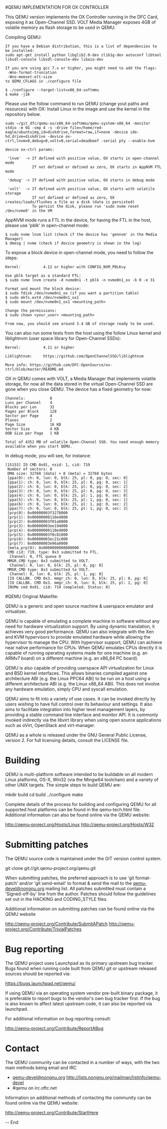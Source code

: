 #QEMU IMPLEMENTATION FOR OX CONTROLLER

This QEMU version implements the OX Controller running in the DFC Card, exposing it as Open-Channel SSD. VOLT Media Manager exposes 4GB of volatile memory as flash storage to be used in QEMU.

Compiling QEMU:

```
If you have a Debian distribution, this is a list of dependencies to be installed:
sudo apt-get install python libglib2.0-dev zlib1g-dev autoconf libtool libsdl-console libsdl-console-dev libaio-dev

If you are using gcc 7.x or higher, you might need to add the flags:
 -Wno-format-truncation
 -Wno-memset-elt-size
to QEMU_CFLAGS in ./configure file 

$ ./configure --target-list=x86_64-softmmu
$ make -j16
```

Please use the follow command to run QEMU (change yout paths and resources) with OX:
Install Linux in the image and use the kernel in the repository below.

```
sudo ~/git_dfc/qemu-ox/x86_64-softmmu/qemu-system-x86_64 -monitor stdio -m 6G -smp 4 -s -drive file=/home/red-eagle/ubuntuimg,id=diskdrive,format=raw,if=none -device ide-hd,drive=diskdrive -device ox-ctrl,lnvm=0,debug=0,volt=0,serial=deadbeef -serial pty --enable-kvm

device ox-ctrl params:

 'lnvm'  -> If defined with positive value, OX starts in open-channel mode
            If not defined or defined as zero, OX starts in AppNVM FTL mode
 
 'debug' -> If defined with positive value, OX starts in debug mode

 'volt'  -> If defined with positive value, OX starts with volatile storage            
            If not defined or defined as zero, OX creates/loads/flushes a file as a disk (data is persisted)
            To persist the disk, please run 'sudo nvme reset /dev/nvme0' in the VM
```
AppNVM mode runs a FTL in the device, for having the FTL in the host, please use 'pblk' in open-channel mode:
```
$ sudo nvme lnvm list (check if the device has 'gennvm' in the Media Manager)
$ dmesg | nvme (check if device geometry is shown in the log)
```
To expose a block device in open-channel mode, you need to follow the steps:
```
Kernel:          4.12 or higher with CONFIG_NVM_PBLK=y

Use pblk target as a standard FTL:
$ sudo nvme lnvm create -d nvme0n1 -t pblk -n nvme0n1_ox -b 0 -e 31

Format and mount the block device:
$ sudo fdisk /dev/nvme0n1_ox (if you want a partition table)
$ sudo mkfs.ext4 /dev/nvme0n1_ox1
$ sudo mount /dev/nvme0n1_ox1 <mounting_path>

Change the permissions:
$ sudo chown <your_user> <mounting_path>

From now, you should see around 3.4 GB of storage ready to be used.
```
You can also run some tests from the host using the follow Linux kernel and liblightnvm (user space library for Open-Channel SSDs):
```
Kernel:          4.11 or higher

Liblightnvm:     https://github.com/OpenChannelSSD/liblightnvm

More info: https://github.com/DFC-OpenSource/ox-ctrl/blob/master/README.md
```

OX in QEMU comes with VOLT, a Media Manager that implements volatile storage, for now all the data stored in the virtual Open-Channel SSD are gone when you close QEMU. The device has a fixed geometry for now:

```
Channels:           8
Luns per Channel    4
Blocks per Lun      32
Pages per Block     128
Sector per Page     4
Planes              2
Page Size           16 KB
Sector Size         4 KB
OOB Size per Page   1 KB

Total of 4352 MB of volatile Open-Channel SSD. You need enough memory available when you start QEMU.
```

In debug mode, you will see, for instance:

```
[15153] IO CMD 0x91, nsid: 1, cid: 719
 Number of sectors: 8
 DMA size: 32768 (data) + 0 (meta) = 32768 bytes
 [ppa(0): ch: 0, lun: 0, blk: 25, pl: 0, pg: 0, sec: 0]
 [ppa(1): ch: 0, lun: 0, blk: 25, pl: 0, pg: 0, sec: 1]
 [ppa(2): ch: 0, lun: 0, blk: 25, pl: 0, pg: 0, sec: 2]
 [ppa(3): ch: 0, lun: 0, blk: 25, pl: 0, pg: 0, sec: 3]
 [ppa(4): ch: 0, lun: 0, blk: 25, pl: 1, pg: 0, sec: 0]
 [ppa(5): ch: 0, lun: 0, blk: 25, pl: 1, pg: 0, sec: 1]
 [ppa(6): ch: 0, lun: 0, blk: 25, pl: 1, pg: 0, sec: 2]
 [ppa(7): ch: 0, lun: 0, blk: 25, pl: 1, pg: 0, sec: 3]
 [prp(0): 0x00000003f3278000
 [prp(1): 0x00000000110e4000
 [prp(2): 0x00000003f01a8000
 [prp(3): 0x00000003ee194000
 [prp(4): 0x00000000110e4000
 [prp(5): 0x00000003f0c81000
 [prp(6): 0x00000003ec21c000
 [prp(7): 0x00000003e96a0000
 [meta_prp(0): 0x0000000000000000
 CMD cid: 719, type: 0x3 submitted to FTL. 
  Channel: 0, FTL queue 0
 MMGR_CMD type: 0x3 submitted to VOLT.
  Channel: 0, lun: 0, blk: 25, pl: 0, pg: 0]
 MMGR_CMD type: 0x3 submitted to VOLT.
  Channel: 0, lun: 0, blk: 25, pl: 1, pg: 0]
 [IO CALLBK. CMD 0x3. mmgr_ch: 0, lun: 0, blk: 25, pl: 0, pg: 0]
 [IO CALLBK. CMD 0x3. mmgr_ch: 0, lun: 0, blk: 25, pl: 1, pg: 0]
 [NVMe cmd 0x91. cid: 719 completed. Status: 0]
```

#QEMU Original Makefile:

QEMU is a generic and open source machine & userspace emulator and
virtualizer.

QEMU is capable of emulating a complete machine in software without any
need for hardware virtualization support. By using dynamic translation,
it achieves very good performance. QEMU can also integrate with the Xen
and KVM hypervisors to provide emulated hardware while allowing the
hypervisor to manage the CPU. With hypervisor support, QEMU can achieve
near native performance for CPUs. When QEMU emulates CPUs directly it is
capable of running operating systems made for one machine (e.g. an ARMv7
board) on a different machine (e.g. an x86_64 PC board).

QEMU is also capable of providing userspace API virtualization for Linux
and BSD kernel interfaces. This allows binaries compiled against one
architecture ABI (e.g. the Linux PPC64 ABI) to be run on a host using a
different architecture ABI (e.g. the Linux x86_64 ABI). This does not
involve any hardware emulation, simply CPU and syscall emulation.

QEMU aims to fit into a variety of use cases. It can be invoked directly
by users wishing to have full control over its behaviour and settings.
It also aims to facilitate integration into higher level management
layers, by providing a stable command line interface and monitor API.
It is commonly invoked indirectly via the libvirt library when using
open source applications such as oVirt, OpenStack and virt-manager.

QEMU as a whole is released under the GNU General Public License,
version 2. For full licensing details, consult the LICENSE file.


Building
========

QEMU is multi-platform software intended to be buildable on all modern
Linux platforms, OS-X, Win32 (via the Mingw64 toolchain) and a variety
of other UNIX targets. The simple steps to build QEMU are:

  mkdir build
  cd build
  ../configure
  make

Complete details of the process for building and configuring QEMU for
all supported host platforms can be found in the qemu-tech.html file.
Additional information can also be found online via the QEMU website:

  http://qemu-project.org/Hosts/Linux
  http://qemu-project.org/Hosts/W32


Submitting patches
==================

The QEMU source code is maintained under the GIT version control system.

   git clone git://git.qemu-project.org/qemu.git

When submitting patches, the preferred approach is to use 'git
format-patch' and/or 'git send-email' to format & send the mail to the
qemu-devel@nongnu.org mailing list. All patches submitted must contain
a 'Signed-off-by' line from the author. Patches should follow the
guidelines set out in the HACKING and CODING_STYLE files.

Additional information on submitting patches can be found online via
the QEMU website

  http://qemu-project.org/Contribute/SubmitAPatch
  http://qemu-project.org/Contribute/TrivialPatches


Bug reporting
=============

The QEMU project uses Launchpad as its primary upstream bug tracker. Bugs
found when running code built from QEMU git or upstream released sources
should be reported via:

  https://bugs.launchpad.net/qemu/

If using QEMU via an operating system vendor pre-built binary package, it
is preferable to report bugs to the vendor's own bug tracker first. If
the bug is also known to affect latest upstream code, it can also be
reported via launchpad.

For additional information on bug reporting consult:

  http://qemu-project.org/Contribute/ReportABug


Contact
=======

The QEMU community can be contacted in a number of ways, with the two
main methods being email and IRC

 - qemu-devel@nongnu.org
   http://lists.nongnu.org/mailman/listinfo/qemu-devel
 - #qemu on irc.oftc.net

Information on additional methods of contacting the community can be
found online via the QEMU website:

  http://qemu-project.org/Contribute/StartHere

-- End
